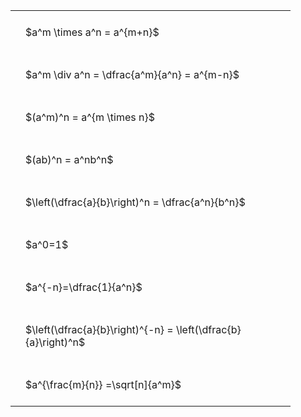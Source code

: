 #  
<br>
<style type="text/css">
#T_2af38 th.col_heading {
  text-align: left;
  font-size: 1em;
}
#T_2af38 td {
  text-align: left;
  font-size: 1em;
  padding: 1.5em;
}
#T_2af38_row0_col0, #T_2af38_row1_col0, #T_2af38_row2_col0, #T_2af38_row3_col0, #T_2af38_row4_col0, #T_2af38_row5_col0, #T_2af38_row6_col0, #T_2af38_row7_col0, #T_2af38_row8_col0 {
  width: 400px;
  white-space: pre-wrap;
}
</style>
<table id="T_2af38">
  <thead>
  </thead>
  <tbody>
    <tr>
      <td id="T_2af38_row0_col0" class="data row0 col0" >$a^m \times a^n = a^{m+n}$</td>
    </tr>
    <tr>
      <td id="T_2af38_row1_col0" class="data row1 col0" >$a^m \div a^n = \dfrac{a^m}{a^n} = a^{m-n}$</td>
    </tr>
    <tr>
      <td id="T_2af38_row2_col0" class="data row2 col0" >$(a^m)^n = a^{m \times n}$</td>
    </tr>
    <tr>
      <td id="T_2af38_row3_col0" class="data row3 col0" >$(ab)^n = a^nb^n$</td>
    </tr>
    <tr>
      <td id="T_2af38_row4_col0" class="data row4 col0" >$\left(\dfrac{a}{b}\right)^n = \dfrac{a^n}{b^n}$</td>
    </tr>
    <tr>
      <td id="T_2af38_row5_col0" class="data row5 col0" >$a^0=1$</td>
    </tr>
    <tr>
      <td id="T_2af38_row6_col0" class="data row6 col0" >$a^{-n}=\dfrac{1}{a^n}$</td>
    </tr>
    <tr>
      <td id="T_2af38_row7_col0" class="data row7 col0" >$\left(\dfrac{a}{b}\right)^{-n} = \left(\dfrac{b}{a}\right)^n$</td>
    </tr>
    <tr>
      <td id="T_2af38_row8_col0" class="data row8 col0" >$a^{\frac{m}{n}} =\sqrt[n]{a^m}$</td>
    </tr>
  </tbody>
</table>
